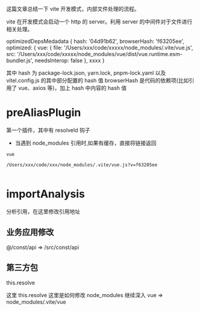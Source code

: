 这篇文章总结一下 vite 开发模式，内部文件处理的流程。

vite 在开发模式会启动一个 http 的 server。利用 server 的中间件对于文件进行相关处理。

optimizedDepsMedadata {
  hash: '04d91b62',
  browserHash: 'f63205ee',
  optimized: {
    vue: {
      file: '/Users/xxx/code/xxxxx/node_modules/.vite/vue.js',
      src: '/Users/xxx/code/xxxxx/node_modules/vue/dist/vue.runtime.esm-bundler.js',
      needsInterop: false
    },
    xxxx
  }


其中 hash 为 package-lock.json, yarn.lock, pnpm-lock.yaml 以及 vitel.config.js 的其中部分配置的 hash 值
browserHash 是代码的依赖项(比如引用了 vue、axios 等)，加上 hash 中内容的 hash 值


# preAliasPlugin

第一个插件，其中有 resolveId 钩子

- 当遇到 node_modules 引用时,如果有缓存，直接将链接返回

```
vue 

/Users/xxx/code/xxx/node_modules/.vite/vue.js?v=f63205ee


```

# importAnalysis

分析引用，在这里修改引用地址

## 业务应用修改

@/const/api => /src/const/api

## 第三方包

this.resolve

这里 this.resolve 这里是如何修改 node_modules 继续深入
vue => node_modules/.vite/vue



